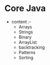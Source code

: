 # Core Java

* content :-
    - Arrays
    - Strings
    - Binary
    - ArrayList
    - backtracking
    - Patterns
    - Sorting 
